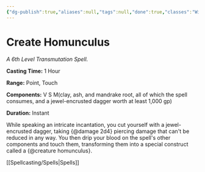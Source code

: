 ```yaml
---
{"dg-publish":true,"aliases":null,"tags":null,"done":true,"classes":"Wizard,","spellLevel":6,"school":"Transmutation","source":"XGE","permalink":"/spells/create-homunculus/","dgHomeLink":false,"dgPassFrontmatter":true}
---
```


# Create Homunculus
*A 6th Level Transmutation Spell.*

**Casting Time:** 1 Hour

**Range:** Point, Touch

**Components:** V S M(clay, ash, and mandrake root, all of which the spell consumes, and a jewel-encrusted dagger worth at least 1,000 gp)

**Duration:** Instant

While speaking an intricate incantation, you cut yourself with a jewel-encrusted dagger, taking {@damage 2d4} piercing damage that can't be reduced in any way. You then drip your blood on the spell's other components and touch them, transforming them into a special construct called a {@creature homunculus}.

[[Spellcasting/Spells|Spells]]